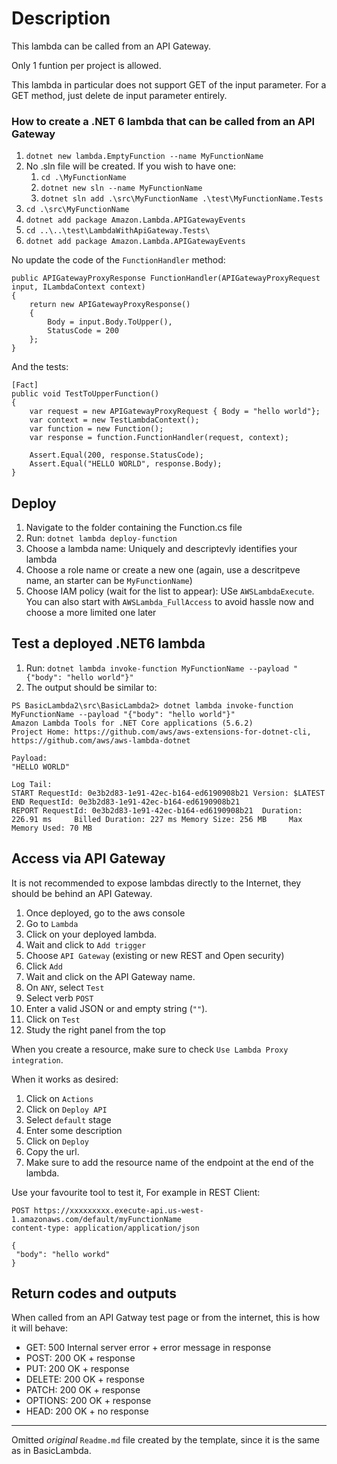 # Description
This lambda can be called from an API Gateway.

Only 1 funtion per project is allowed.

This lambda in particular does not support GET of the input parameter. For a GET method, just delete de input parameter entirely.

### How to create a .NET 6 lambda that can be called from an API Gateway
1. ```dotnet new lambda.EmptyFunction --name MyFunctionName```
2. No .sln file will be created. If you wish to have one:
   1. ```cd .\MyFunctionName```
   2. ```dotnet new sln --name MyFunctionName```
   3. ```dotnet sln add .\src\MyFunctionName .\test\MyFunctionName.Tests```
3. ```cd .\src\MyFunctionName```
4. ```dotnet add package Amazon.Lambda.APIGatewayEvents```
5. ```cd ..\..\test\LambdaWithApiGateway.Tests\```
6. ```dotnet add package Amazon.Lambda.APIGatewayEvents```

No update the code of the ```FunctionHandler``` method:
```
public APIGatewayProxyResponse FunctionHandler(APIGatewayProxyRequest input, ILambdaContext context)
{
    return new APIGatewayProxyResponse()
    {
        Body = input.Body.ToUpper(),
        StatusCode = 200
    };
}
```

And the tests:
```
[Fact]
public void TestToUpperFunction()
{
    var request = new APIGatewayProxyRequest { Body = "hello world"};
    var context = new TestLambdaContext();
    var function = new Function(); 
    var response = function.FunctionHandler(request, context);

    Assert.Equal(200, response.StatusCode);
    Assert.Equal("HELLO WORLD", response.Body);
}
```

## Deploy
1. Navigate to the folder containing the Function.cs file
2. Run: ```dotnet lambda deploy-function```
3. Choose a lambda name: Uniquely and descriptevly identifies your lambda
4. Choose a role name or create a new one (again, use a descritpeve name, an starter can be ```MyFunctionName```)
5. Choose IAM policy (wait for the list to appear): USe ```AWSLambdaExecute```. You can also start with ```AWSLambda_FullAccess``` to avoid hassle now and choose a more limited one later

## Test a deployed .NET6 lambda
1. Run: ```dotnet lambda invoke-function MyFunctionName --payload "{"body": "hello world"}"```
2. The output should be similar to:
```
PS BasicLambda2\src\BasicLambda2> dotnet lambda invoke-function MyFunctionName --payload "{"body": "hello world"}"
Amazon Lambda Tools for .NET Core applications (5.6.2)
Project Home: https://github.com/aws/aws-extensions-for-dotnet-cli, https://github.com/aws/aws-lambda-dotnet

Payload:
"HELLO WORLD"

Log Tail:
START RequestId: 0e3b2d83-1e91-42ec-b164-ed6190908b21 Version: $LATEST
END RequestId: 0e3b2d83-1e91-42ec-b164-ed6190908b21
REPORT RequestId: 0e3b2d83-1e91-42ec-b164-ed6190908b21  Duration: 226.91 ms     Billed Duration: 227 ms Memory Size: 256 MB     Max Memory Used: 70 MB
```

## Access via API Gateway
It is not recommended to expose lambdas directly to the Internet, they should be behind an API Gateway.

1. Once deployed, go to the aws console
2. Go to ```Lambda```
3. Click on your deployed lambda.
4. Wait and click to ```Add trigger```
5. Choose ```API Gateway``` (existing or new REST and Open security)
6. Click ```Add```
7. Wait and click on the API Gateway name.
8. On ```ANY```, select ```Test```
9. Select verb ```POST```
10. Enter a valid JSON or and empty string (```""```).
11. Click on ```Test```
12. Study the right panel from the top

When you create a resource, make sure to check ```Use Lambda Proxy integration```.

When it works as desired:
1. Click on ```Actions```
2. Click on ```Deploy API```
3. Select ```default``` stage
4. Enter some description
5. Click on ```Deploy```
6. Copy the url.
7. Make sure to add the resource name of the endpoint at the end of the lambda.

Use your favourite tool to test it, For example in REST Client:
```
POST https://xxxxxxxxx.execute-api.us-west-1.amazonaws.com/default/myFunctionName
content-type: application/application/json

{
 "body": "hello workd"
}
```

## Return codes and outputs

When called from an API Gatway test page or from the internet, this is how it will behave:

- GET: 500 Internal server error + error message in response
- POST: 200 OK + response
- PUT: 200 OK + response
- DELETE: 200 OK + response
- PATCH: 200 OK + response
- OPTIONS: 200 OK + response
- HEAD: 200 OK + no response


---

Omitted *original* ```Readme.md``` file created by the template, since it is the same as in BasicLambda.